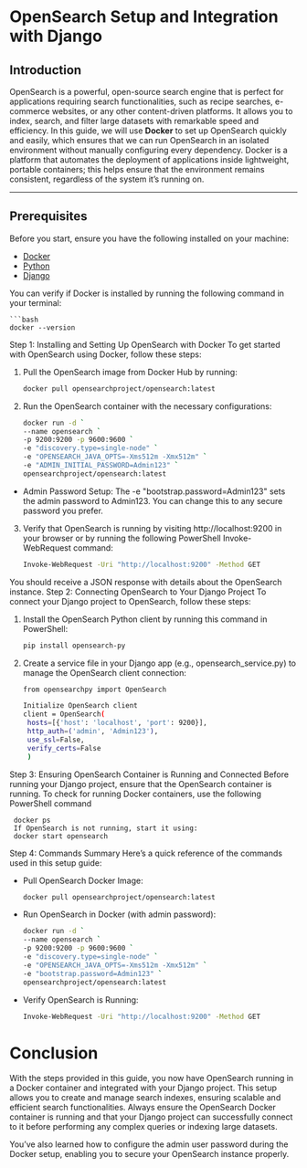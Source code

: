 # OpenSearch Setup and Integration with Django

## Introduction

OpenSearch is a powerful, open-source search engine that is perfect for applications requiring search functionalities, such as recipe searches, e-commerce websites, or any other content-driven platforms. It allows you to index, search, and filter large datasets with remarkable speed and efficiency. In this guide, we will use **Docker** to set up OpenSearch quickly and easily, which ensures that we can run OpenSearch in an isolated environment without manually configuring every dependency. Docker is a platform that automates the deployment of applications inside lightweight, portable containers; this helps ensure that the environment remains consistent, regardless of the system it’s running on.

---

## Prerequisites

Before you start, ensure you have the following installed on your machine:

- [Docker](https://docs.docker.com/get-docker/)
- [Python](https://www.python.org/downloads/)
- [Django](https://docs.djangoproject.com/en/stable/topics/install/)

You can verify if Docker is installed by running the following command in your terminal:

    ```bash
    docker --version
Step 1: Installing and Setting Up OpenSearch with Docker 
To get started with OpenSearch using Docker, follow these steps:
   1. Pull the OpenSearch image from Docker Hub by running:
      ```bash
      docker pull opensearchproject/opensearch:latest
   2. Run the OpenSearch container with the necessary configurations:
      ```bash
      docker run -d `
      --name opensearch `
      -p 9200:9200 -p 9600:9600 `
      -e "discovery.type=single-node" `
      -e "OPENSEARCH_JAVA_OPTS=-Xms512m -Xmx512m" `
      -e "ADMIN_INITIAL_PASSWORD=Admin123" `
      opensearchproject/opensearch:latest  
  * Admin Password Setup: The -e "bootstrap.password=Admin123" sets the admin password to Admin123. You can change this to any secure password you prefer.
  3. Verify that OpenSearch is running by visiting http://localhost:9200 in your browser or by running the following PowerShell Invoke-WebRequest command:
       ```bash
       Invoke-WebRequest -Uri "http://localhost:9200" -Method GET
  You should receive a JSON response with details about the OpenSearch instance.
Step 2: Connecting OpenSearch to Your Django Project
To connect your Django project to OpenSearch, follow these steps:
   1. Install the OpenSearch Python client by running this command in PowerShell:
      ```bash
      pip install opensearch-py
   2. Create a service file in your Django app (e.g., opensearch_service.py) to manage the OpenSearch client connection:
      ```bash
      from opensearchpy import OpenSearch

      Initialize OpenSearch client
      client = OpenSearch(
       hosts=[{'host': 'localhost', 'port': 9200}],
       http_auth=('admin', 'Admin123'),
       use_ssl=False,
       verify_certs=False
       )
Step 3: Ensuring OpenSearch Container is Running and Connected 
Before running your Django project, ensure that the OpenSearch container is running. To check for running Docker containers, use the following PowerShell command
    
     docker ps
     If OpenSearch is not running, start it using:
     docker start opensearch
Step 4: Commands Summary 
Here’s a quick reference of the commands used in this setup guide:
* Pull OpenSearch Docker Image:
  ```bash
  docker pull opensearchproject/opensearch:latest
* Run OpenSearch in Docker (with admin password):
  ```bash
  docker run -d `
  --name opensearch `
  -p 9200:9200 -p 9600:9600 `
  -e "discovery.type=single-node" `
  -e "OPENSEARCH_JAVA_OPTS=-Xms512m -Xmx512m" `
  -e "bootstrap.password=Admin123" `
  opensearchproject/opensearch:latest
* Verify OpenSearch is Running:
  ```bash
  Invoke-WebRequest -Uri "http://localhost:9200" -Method GET
# Conclusion
With the steps provided in this guide, you now have OpenSearch running in a Docker container and integrated with your Django project. This setup allows you to create and manage search indexes, ensuring scalable and efficient search functionalities. Always ensure the OpenSearch Docker container is running and that your Django project can successfully connect to it before performing any complex queries or indexing large datasets.

You’ve also learned how to configure the admin user password during the Docker setup, enabling you to secure your OpenSearch instance properly.





   
